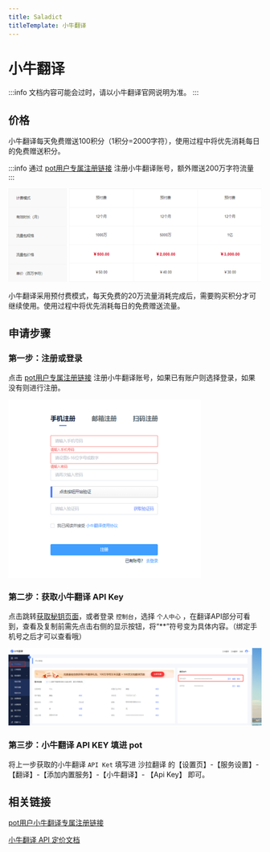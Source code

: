 ```yaml
---
title: Saladict
titleTemplate: 小牛翻译
---
```


# 小牛翻译

:::info
文档内容可能会过时，请以小牛翻译官网说明为准。
:::

## 价格

小牛翻译每天免费赠送100积分（1积分=2000字符），使用过程中将优先消耗每日的免费赠送积分。

:::info
通过 [pot用户专属注册链接](https://niutrans.com/login?active=3&userSource=pot) 注册小牛翻译账号，额外赠送200万字符流量
:::

![](./asset/niutrans1.png)

小牛翻译采用预付费模式，每天免费的20万流量消耗完成后，需要购买积分才可继续使用。使用过程中将优先消耗每日的免费赠送流量。

## 申请步骤

### 第一步：注册或登录

点击 [pot用户专属注册链接](https://niutrans.com/login?active=3&userSource=pot) 注册小牛翻译账号，如果已有账户则选择登录，如果没有则进行注册。

![](./asset//niutrans2.png)

### 第二步：获取小牛翻译 API Key

点击跳转[获取秘钥页面](https://niutrans.com/cloud/account_info/info)，或者登录 `控制台`，选择 `个人中心` ，在翻译API部分可看到，查看及复制前需先点击右侧的显示按钮，将“**”符号变为具体内容。（绑定手机号之后才可以查看哦）

![](./asset/niutrans3.png)

### 第三步：小牛翻译 API KEY 填进 pot

将上一步获取的小牛翻译 `API Ket` 填写进 沙拉翻译 的【设置页】-【服务设置】-【翻译】-【添加内置服务】-【小牛翻译】- 【Api Key】 即可。

## 相关链接

[pot用户小牛翻译专属注册链接](https://niutrans.com/login?active=3&userSource=pot)

[小牛翻译 API 定价文档](https://niutrans.com/price)
